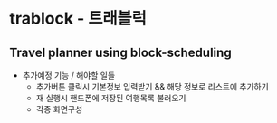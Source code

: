 trablock - 트래블럭
=====
Travel planner using block-scheduling
-----

* 추가예정 기능 / 해야할 일들
  * 추가버튼 클릭시 기본정보 입력받기 && 해당 정보로 리스트에 추가하기
  * 재 실행시 핸드폰에 저장된 여행목록 불러오기
  * 각종 화면구성
